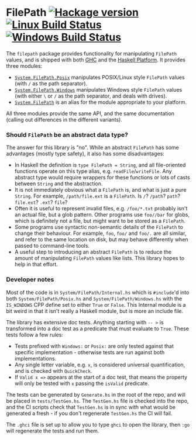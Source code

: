 # FilePath [![Hackage version](https://img.shields.io/hackage/v/filepath.svg?label=Hackage)](https://hackage.haskell.org/package/filepath) [![Linux Build Status](https://img.shields.io/travis/haskell/filepath/master.svg?label=Linux%20build)](https://travis-ci.org/haskell/filepath) [![Windows Build Status](https://img.shields.io/appveyor/ci/ndmitchell/filepath/master.svg?label=Windows%20build)](https://ci.appveyor.com/project/ndmitchell/filepath)

The `filepath` package provides functionality for manipulating `FilePath` values, and is shipped with both [GHC](https://www.haskell.org/ghc/) and the [Haskell Platform](https://www.haskell.org/platform/). It provides three modules:

* [`System.FilePath.Posix`](http://hackage.haskell.org/package/filepath/docs/System-FilePath-Posix.html) manipulates POSIX/Linux style `FilePath` values (with `/` as the path separator).
* [`System.FilePath.Windows`](http://hackage.haskell.org/package/filepath/docs/System-FilePath-Windows.html) manipulates Windows style `FilePath` values (with either `\` or `/` as the path separator, and deals with drives).
* [`System.FilePath`](http://hackage.haskell.org/package/filepath/docs/System-FilePath.html) is an alias for the module appropriate to your platform.

All three modules provide the same API, and the same documentation (calling out differences in the different variants).

### Should `FilePath` be an abstract data type?

The answer for this library is "no". While an abstract `FilePath` has some advantages (mostly type safety), it also has some disadvantages:

* In Haskell the definition is `type FilePath = String`, and all file-oriented functions operate on this type alias, e.g. `readFile`/`writeFile`. Any abstract type would require wrappers for these functions or lots of casts between `String` and the abstraction.
* It is not immediately obvious what a `FilePath` is, and what is just a pure `String`. For example, `/path/file.ext` is a `FilePath`. Is `/`? `/path`? `path`? `file.ext`? `.ext`? `file`?
* Often it is useful to represent invalid files, e.g. `/foo/*.txt` probably isn't an actual file, but a glob pattern. Other programs use `foo//bar` for globs, which is definitely not a file, but might want to be stored as a `FilePath`.
* Some programs use syntactic non-semantic details of the `FilePath` to change their behaviour. For example, `foo`, `foo/` and `foo/.` are all similar, and refer to the same location on disk, but may behave differently when passed to command-line tools.
* A useful step to introducing an abstract `FilePath` is to reduce the amount of manipulating `FilePath` values like lists. This library hopes to help in that effort.

### Developer notes

Most of the code is in `System/FilePath/Internal.hs` which is `#include`'d into both `System/FilePath/Posix.hs` and `System/FilePath/Windows.hs` with the `IS_WINDOWS` CPP define set to either `True` or `False`. This Internal module is a bit weird in that it isn't really a Haskell module, but is more an include file.

The library has extensive doc tests. Anything starting with `-- >` is transformed into a doc test as a predicate that must evaluate to `True`. These tests follow a few rules:

* Tests prefixed with `Windows:` or `Posix:` are only tested against that specific implementation - otherwise tests are run against both implementations.
* Any single letter variable, e.g. `x`, is considered universal quantification, and is checked with `QuickCheck`.
* If `Valid x =>` appears at the start of a doc test, that means the property will only be tested with `x` passing the `isValid` predicate.

The tests can be generated by `Generate.hs` in the root of the repo, and will be placed in `tests/TestGen.hs`. The `TestGen.hs` file is checked into the repo, and the CI scripts check that `TestGen.hs` is in sync with what would be generated a fresh - if you don't regenerate `TestGen.hs` the CI will fail.

The `.ghci` file is set up to allow you to type `ghci` to open the library, then `:go` will regenerate the tests and run them.
